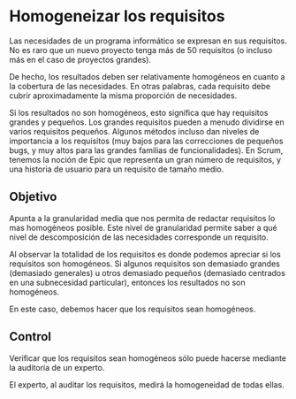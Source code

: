 Homogeneizar los requisitos
===========================

Las necesidades de un programa informático se expresan en sus requisitos. No es raro que un nuevo proyecto tenga más de 50 requisitos (o incluso más en el caso de proyectos grandes).

De hecho, los resultados deben ser relativamente homogéneos en cuanto a la cobertura de las necesidades. En otras palabras, cada requisito debe cubrir aproximadamente la misma proporción de necesidades.

Si los resultados no son homogéneos, esto significa que hay requisitos grandes y pequeños. Los grandes requisitos pueden a menudo dividirse en varios requisitos pequeños. Algunos métodos incluso dan niveles de importancia a los requisitos (muy bajos para las correcciones de pequeños bugs, y muy altos para las grandes familias de funcionalidades). En Scrum, tenemos la noción de Epic que representa un gran número de requisitos, y una historia de usuario para un requisito de tamaño medio.

Objetivo
--------

Apunta a la granularidad media que nos permita de redactar requisitos lo mas homogéneos posible. Este nivel de granularidad permite saber a qué nivel de descomposición de las necesidades corresponde un requisito.

Al observar la totalidad de los requisitos es donde podemos apreciar si los requisitos son homogéneos. Si algunos requisitos son demasiado grandes (demasiado generales) u otros demasiado pequeños (demasiado centrados en una subnecesidad particular), entonces los resultados no son homogéneos.

En este caso, debemos hacer que los requisitos sean homogéneos.

Control
--------

Verificar que los requisitos sean homogéneos sólo puede hacerse mediante la auditoría de un experto.

El experto, al auditar los requisitos, medirá la homogeneidad de todas ellas.
